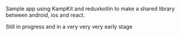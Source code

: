 Sample app using KampKit and reduxkotlin to make a shared library between android, ios and react.

Still in progress and in a very very very early stage
